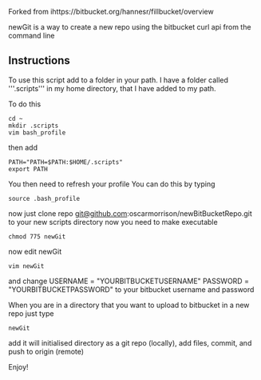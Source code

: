 Forked from ihttps://bitbucket.org/hannesr/fillbucket/overview

newGit is a way to create a new repo using the bitbucket curl api from the command line

## Instructions ##

To use this script add to a folder in your path. I have a folder called '''.scripts''' in my home directory,
that I have added to my path.

To do this 

```
cd ~
mkdir .scripts
vim bash_profile
```

then add 
```
PATH="PATH=$PATH:$HOME/.scripts" 
export PATH
```
You then need to refresh your profile
You can do this by typing
```
source .bash_profile
```
now just clone repo git@github.com:oscarmorrison/newBitBucketRepo.git
to your new scripts directory
now you need to make executable
```
chmod 775 newGit
```

now edit newGit
```
vim newGit
````
and change 
USERNAME = "YOURBITBUCKETUSERNAME"
PASSWORD = "YOURBITBUCKETPASSWORD"
to your bitbucket username and password

When you are in a directory that you want to upload to bitbucket in a new repo
just type 

```
newGit
```

add it will initialised directory as a git repo (locally),
add files, commit, and push to origin (remote)


Enjoy!